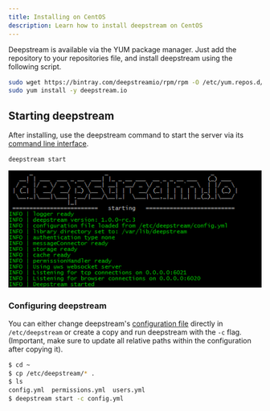 ```yaml
---
title: Installing on CentOS
description: Learn how to install deepstream on CentOS
---
```


Deepstream is available via the YUM package manager. Just add the repository to your repositories file, and install deepstream using the following script.

```bash
sudo wget https://bintray.com/deepstreamio/rpm/rpm -O /etc/yum.repos.d/bintray-deepstreamio-rpm.repo
sudo yum install -y deepstream.io
```

## Starting deepstream
After installing, use the deepstream command to start the server via its [command line interface](/docs/server/command-line-interface/).
```bash
deepstream start
```

![Starting deepstream on linux](../linux-start.png)

### Configuring deepstream
You can either change deepstream's [configuration file](/docs/server/configuration) directly in `/etc/deepstream` or create a copy and run deepstream with the `-c` flag. (Important, make sure to update all relative paths within the configuration after copying it).

```bash
$ cd ~
$ cp /etc/deepstream/* .
$ ls
config.yml  permissions.yml  users.yml
$ deepstream start -c config.yml
```
